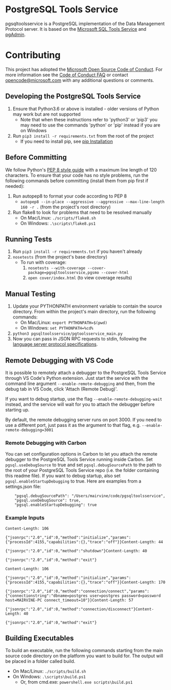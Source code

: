 # PostgreSQL Tools Service
pgsqltoolsservice is a PostgreSQL implementation of the Data Management Protocol server. It is based on the [Microsoft SQL Tools Service](https://github.com/Microsoft/sqltoolsservice) and [pgAdmin](https://www.pgadmin.org).

# Contributing

This project has adopted the [Microsoft Open Source Code of Conduct](https://opensource.microsoft.com/codeofconduct/). For more information see the [Code of Conduct FAQ](https://opensource.microsoft.com/codeofconduct/faq/) or contact [opencode@microsoft.com](mailto:opencode@microsoft.com) with any additional questions or comments.

## Developing the PostgreSQL Tools Service
1. Ensure that Python3.6 or above is installed - older versions of Python may work but are not supported
    - Note that when these instructions refer to 'python3' or 'pip3' you may need to use the commands 'python' or 'pip' instead if you are on Windows
2. Run `pip3 install -r requirements.txt` from the root of the project
    - If you need to install pip, see [pip Installation](https://pip.pypa.io/en/latest/installing/)

## Before Committing
We follow Python's [PEP 8 style guide](https://www.python.org/dev/peps/pep-0008) with a maximum line length of 120 characters. To ensure that your code has no style problems, run the following commands before committing (install them from pip first if needed):
1. Run autopep8 to format your code according to PEP 8
    - `autopep8 --in-place --aggressive --aggressive --max-line-length 160 -r .` (from the project's root directory)
2. Run flake8 to look for problems that need to be resolved manually
    - On Mac/Linux: `./scripts/flake8.sh`
    - On Windows: `.\scripts\flake8.ps1`

## Running Tests
1. Run `pip3 install -r requirements.txt` if you haven't already
2. `nosetests` (from the project's base directory)
    - To run with coverage:
        1. `nosetests --with-coverage --cover-package=pgsqltoolsservice,pgsmo --cover-html`
        2. `open cover/index.html` (to view coverage results)

## Manual Testing
1. Update your PYTHONPATH environment variable to contain the source directory. From within the project's main directory, run the following commands:
    - On Mac/Linux: `export PYTHONPATH=$(pwd)`
    - On Windows: `set PYTHONPATH=%cd%`
2. `python3 pgsqltoolsservice/pgtoolsservice_main.py`
3. Now you can pass in JSON RPC requests to stdin, following the [language server protocol specifications](https://github.com/Microsoft/language-server-protocol/blob/master/protocol.md).

## Remote Debugging with VS Code
It is possible to remotely attach a debugger to the PostgreSQL Tools Service through VS Code's Python extension. Just start the service with the command line argument `--enable-remote-debugging` and then, from the debug tab in VS Code, click 'Attach (Remote Debug)'.

If you want to debug startup, use the flag `--enable-remote-debugging-wait` instead, and the service will wait for you to attach the debugger before starting up.

By default, the remote debugging server runs on port 3000. If you need to use a different port, just pass it as the argument to that flag, e.g. `--enable-remote-debugging=3001`

### Remote Debugging with Carbon
You can set configuration options in Carbon to let you attach the remote debugger to the PostgreSQL Tools Service running inside Carbon. Set `pgsql.useDebugSource` to true and set `pgsql.debugSourcePath` to the path to the root of your PostgreSQL Tools Service repo (i.e. the folder containing this readme file). If you want to debug startup, also set `pgsql.enableStartupDebugging` to true. Here are examples from a settings.json file:

```
    "pgsql.debugSourcePath": "/Users/mairvine/code/pgsqltoolsservice",
    "pgsql.useDebugSource": true,
    "pgsql.enableStartupDebugging": true
```

### Example Inputs
```
Content-Length: 106

{"jsonrpc":"2.0","id":0,"method":"initialize","params":{"processId":4155,"capabilities":{},"trace":"off"}}Content-Length: 44

{"jsonrpc":"2.0","id":0,"method":"shutdown"}Content-Length: 40

{"jsonrpc":"2.0","id":0,"method":"exit"}
```

```
Content-Length: 106

{"jsonrpc":"2.0","id":0,"method":"initialize","params":{"processId":4155,"capabilities":{},"trace":"off"}}Content-Length: 170

{"jsonrpc":"2.0","id":0,"method":"connection/connect","params":{"connectionstring":"dbname=postgres user=postgres password=password host=MAIRVINE-PC connect_timeout=10"}}Content-Length: 57

{"jsonrpc":"2.0","id":0,"method":"connection/disconnect"}Content-Length: 40

{"jsonrpc":"2.0","id":0,"method":"exit"}
```

## Building Executables
To build an executable, run the following commands starting from the main source code directory on the platform you want to build for. The output will be placed in a folder called build.
- On Mac/Linux: `./scripts/build.sh`
- On Windows: `.\scripts\build.ps1`
    - Or, from cmd.exe: `powershell.exe scripts\build.ps1`
